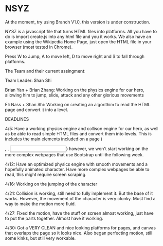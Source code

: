 NSYZ
====
At the moment, try using Branch V1.0, this version is under construction.

NYSZ is a javascript file that turns HTML files into platforms. All you have to do is import create.js into any html file and you it works. We also have an example using the Wikipedia Home Page, just open the HTML file in your browser (most tested in Chrome).

Press W to Jump, A to move left, D to move right and S to fall through platforms.

The Team and their current assingment:

Team Leader: Shan Shi

Brian Yan + Brian Zhang: Working on the physics engine for our hero, allowing him to jump, slide, attack and any other glorious movements
 
Eli Nass + Shan Shi: Working on creating an algorithim to read the HTML page and convert it into a level.

DEADLINES

4/5: Have a working physics engine and collison engine for our hero, as well as be able to read simple HTML files and convert them into levels. This is includes the main elements included on a page (<p>, <tb>, <input>) however, we won't start working on the more complex webpages that use Bootstrap until the following week.

4/12: Have an optimized physics engine with smooth movements and a hopefully animated character. Have more complex webpages be able to read, this might require screen scraping.

4/16: Working on the jumping of the character

4/21: Collision is working, still need to fully implement it. But the base of it works. However, the movement of the character is very clunky. Must find a way to make the motion more fluid.

4/27: Fixed the motion, have the stuff on screen almost working, just have to put the parts together. Almost have it working.

4/30: Got a VERY CLEAN and nice looking platforms for pages, and canvas that overlaps the page so it looks nice. Also began perfecting motion, still some kinks, but still very workable.
